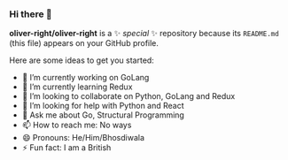 ### Hi there 👋


**oliver-right/oliver-right** is a ✨ _special_ ✨ repository because its `README.md` (this file) appears on your GitHub profile.

Here are some ideas to get you started:

- 🔭 I’m currently working on GoLang
- 🌱 I’m currently learning Redux
- 👯 I’m looking to collaborate on Python, GoLang and Redux
- 🤔 I’m looking for help with Python and React
- 💬 Ask me about Go, Structural Programming
- 📫 How to reach me: No ways 
- 😄 Pronouns: He/Him/Bhosdiwala
- ⚡ Fun fact: I am a British

